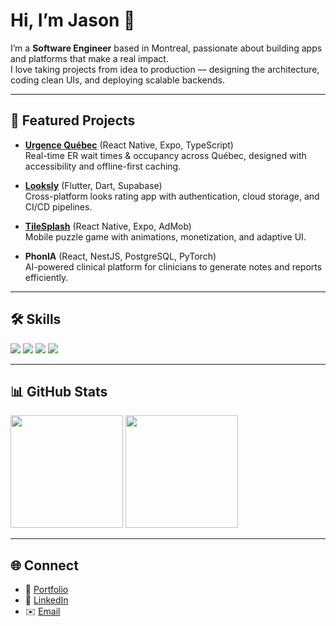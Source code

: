 # Hi, I’m Jason 👋  

I’m a **Software Engineer** based in Montreal, passionate about building apps and platforms that make a real impact.  
I love taking projects from idea to production — designing the architecture, coding clean UIs, and deploying scalable backends.   

---

## 🚀 Featured Projects  

- **[Urgence Québec](https://apps.apple.com/us/app/urgence-qu%C3%A9bec/id6751217896?platform=iphone)** (React Native, Expo, TypeScript)  
  Real-time ER wait times & occupancy across Québec, designed with accessibility and offline-first caching.  

- **[Looksly](https://apps.apple.com/ca/app/looksly/id6746702344?l=fr-CA)** (Flutter, Dart, Supabase)  
  Cross-platform looks rating app with authentication, cloud storage, and CI/CD pipelines.  

- **[TileSplash](https://apps.apple.com/ca/app/tilesplash/id6747778208?l=fr-CA)** (React Native, Expo, AdMob)  
  Mobile puzzle game with animations, monetization, and adaptive UI.  

- **PhonIA** (React, NestJS, PostgreSQL, PyTorch)  
  AI-powered clinical platform for clinicians to generate notes and reports efficiently.  

---

## 🛠️ Skills  

<p align="left">
  <img src="https://skillicons.dev/icons?i=python,cpp,java,js,ts,dart,swift,html,css" />
  <img src="https://skillicons.dev/icons?i=react,angular,nodejs,nestjs,flutter,reactnative,electron,pytorch" />
  <img src="https://skillicons.dev/icons?i=aws,azure,gcp,docker,terraform,git,github,linux,postgresql" />
  <img src="https://skillicons.dev/icons?i=figma" />
</p>

---

## 📊 GitHub Stats  

<p align="left">
  <img height="180em" src="https://github-readme-stats.vercel.app/api?username=jasongreige&show_icons=true&hide_border=true&theme=transparent" />
  <img height="180em" src="https://github-readme-stats.vercel.app/api/top-langs/?username=jasongreige&layout=compact&hide_border=true&theme=transparent" />
</p>

---

## 🌐 Connect  

- 📎 [Portfolio](https://jasongreige.netlify.app/)  
- 💼 [LinkedIn](https://www.linkedin.com/in/jasongreige)  
- ✉️ [Email](mailto:jasongreige@hotmail.com)  
